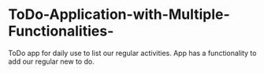 # ToDo-Application-with-Multiple-Functionalities-
ToDo app for daily use to list our regular activities.  App has a functionality to add our regular new to do. 

